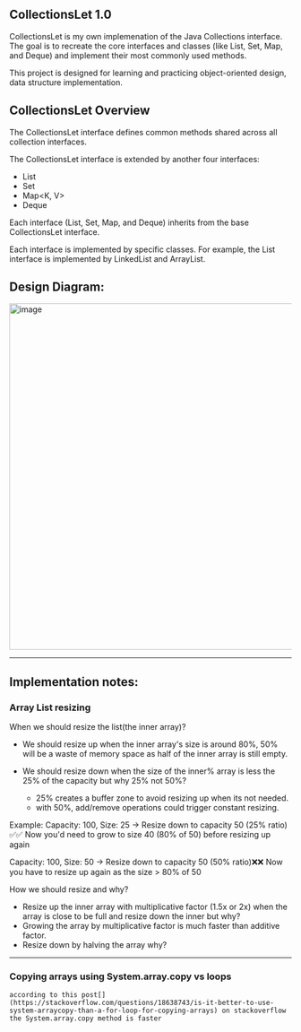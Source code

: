 ## CollectionsLet 1.0

CollectionsLet is my own implemenation of the Java Collections interface. The goal is to recreate the core interfaces and classes (like List, Set, Map, and Deque) and implement their most commonly used methods.

This project is designed for learning and practicing object-oriented design, data structure implementation.

## CollectionsLet Overview

The CollectionsLet interface defines common methods shared across all collection interfaces.

The CollectionsLet interface is extended by another four interfaces:

- List<E> 
- Set<E>
- Map<K, V>
- Deque<E> 

Each interface (List, Set, Map, and Deque) inherits from the base CollectionsLet interface.

Each interface is implemented by specific classes. For example, the List interface is implemented by LinkedList and ArrayList.

## Design Diagram:

<img width="1412" height="618" alt="image" src="https://github.com/user-attachments/assets/a05cea90-1a3a-485d-a675-14de76419f4e" />

---

## Implementation notes:

### Array List resizing

When we should resize the list(the inner array)?

- We should resize up when the inner array's size is around 80%, 50% will be a waste of memory space as half of the inner array is still empty.

- We should resize down when the size of the inner% array is less the 25% of the capacity but why 25% not 50%? 
	- 25% creates a buffer zone to avoid resizing up when its not needed.
	- with 50%, add/remove operations could trigger constant resizing.

Example:
Capacity: 100, Size: 25 → Resize down to capacity 50 (25% ratio) ✅✅
Now you'd need to grow to size 40 (80% of 50) before resizing up again

Capacity: 100, Size: 50 → Resize down to capacity 50 (50% ratio)❌❌
Now you have to resize up again as the size > 80% of 50


How we should resize and why?

- Resize up the inner array with multiplicative factor (1.5x or 2x) when the array is close to be full and resize down the inner but why?
- Growing the array by multiplicative factor is much faster than additive factor.
- Resize down by halving the array why?
---


### Copying arrays using System.array.copy vs loops
	according to this post[](https://stackoverflow.com/questions/18638743/is-it-better-to-use-system-arraycopy-than-a-for-loop-for-copying-arrays) on stackoverflow the System.array.copy method is faster 